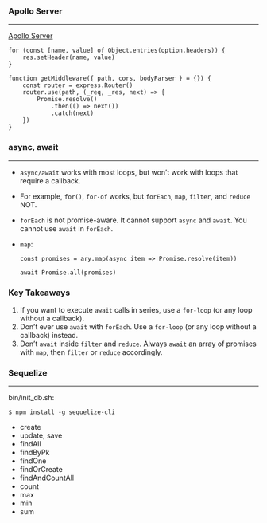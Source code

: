 ### Apollo Server

---

[Apollo Server](https://github.com/apollographql/apollo-server/blob/main/packages/apollo-server-express/src/ApolloServer.ts)

```text
for (const [name, value] of Object.entries(option.headers)) {
	res.setHeader(name, value)
}

function getMiddleware({ path, cors, bodyParser } = {}) {
	const router = express.Router()
	router.use(path, (_req, _res, next) => {
		Promise.resolve()
			.then(() => next())
			.catch(next)
	})
}
```

### async, await

---

- `async/await` works with most loops, but won’t work with loops that require a callback.
- For example, `for()`, `for-of` works, but `forEach`, `map`, `filter`, and `reduce` NOT.
- `forEach` is not promise-aware. It cannot support `async` and `await`. You cannot use `await` in `forEach`.
- `map`:

	```text
	const promises = ary.map(async item => Promise.resolve(item))

	await Promise.all(promises)
	```

### Key Takeaways

1. If you want to execute `await` calls in series, use a `for-loop` (or any loop without a callback).
1. Don’t ever use `await` with `forEach`. Use a `for-loop` (or any loop without a callback) instead.
1. Don’t `await` inside `filter` and `reduce`. Always `await` an array of promises with `map`, then `filter` or `reduce` accordingly.

### Sequelize

---

bin/init_db.sh:

```shell script
$ npm install -g sequelize-cli
```

- create
- update, save
- findAll
- findByPk
- findOne
- findOrCreate
- findAndCountAll
- count
- max
- min
- sum
